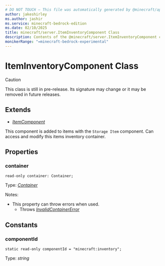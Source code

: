 ```yaml
---
# DO NOT TOUCH — This file was automatically generated by @minecraft/api-docs-generator, to report problems file an issue at https://github.com/Mojang/minecraft-scripting-libraries
author: jakeshirley
ms.author: jashir
ms.service: minecraft-bedrock-edition
ms.date: 02/10/2025
title: minecraft/server.ItemInventoryComponent Class
description: Contents of the @minecraft/server.ItemInventoryComponent class.
monikerRange: "=minecraft-bedrock-experimental"
---
```

# ItemInventoryComponent Class

> [!CAUTION]
> This class is still in pre-release.  Its signature may change or it may be removed in future releases.

## Extends
- [*ItemComponent*](ItemComponent.md)

This component is added to items with the `Storage Item` component. Can access and modify this items inventory container.

## Properties

### **container**
`read-only container: Container;`

Type: [*Container*](Container.md)

Notes:
  - This property can throw errors when used.
    - Throws [*InvalidContainerError*](InvalidContainerError.md)

## Constants

### **componentId**
`static read-only componentId = "minecraft:inventory";`

Type: *string*
